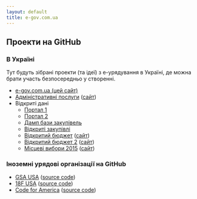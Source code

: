 ```yaml
---
layout: default
title: e-gov.com.ua
---
```


## Проекти на GitHub

### В Україні

Тут будуть зібрані проекти (та ідеї) з е-урядування в Україні,
де можна брати участь безпосередньо у створенні.

* [e-gov.com.ua (цей сайт)](https://github.com/Maidan-hackaton/maidan-hackaton.github.io)
* [Адміністративні послуги](https://github.com/e-government-ua/i) ([сайт](https://igov.org.ua/))
* Відкриті дані
  * [Портал 1](http://data-gov-ua.org/)
  * [Портал 2](http://data.ngorg.od.ua/uk/dataset)
  * [Дамп бази закупівель](http://visnyk.data.gov.ua/)
  * [Відкриті закупівлі](https://github.com/openprocurement)
  * [Відкритий бюджет](https://github.com/open-budget) ([сайт](http://open-budget.org/))
  * [Відкритий бюджет 2](https://github.com/kavaleriy/budget) ([сайт](http://openbudget.in.ua))
  * [Місцеві вибори 2015](https://github.com/Maidan-hackaton/vote2015) ([сайт](http://e-gov.com.ua/vote2015/))

### Іноземні урядові організації на GitHub

 * [GSA USA](http://gsa.github.io/) ([source code](https://github.com/gsa/gsa.github.io))
 * [18F USA](https://18f.gsa.gov/) ([source code](https://github.com/18F/18f.gsa.gov))
 * [Code for America](http://www.codeforamerica.org/) ([source code](https://github.com/codeforamerica/codeforamerica.org))
